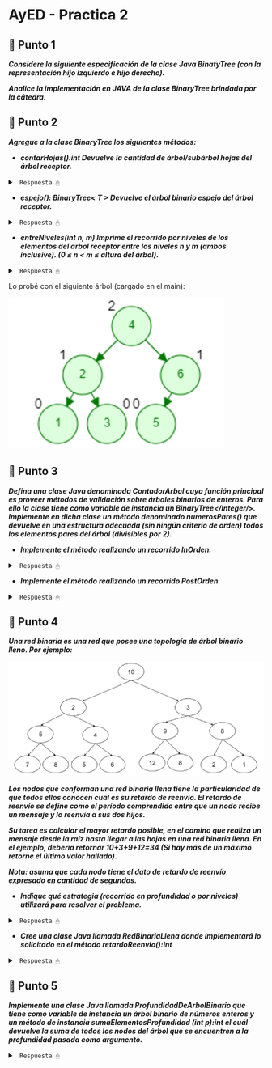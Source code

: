 # AyED - Practica 2


## 🔵 Punto 1
***Considere la siguiente especificación de la clase Java BinatyTree (con la representación hijo izquierdo e hijo derecho).***

***Analice la implementación en JAVA de la clase BinaryTree brindada por la cátedra.***

## 🔵 Punto 2
***Agregue a la clase BinaryTree los siguientes métodos:***

* ***contarHojas():int Devuelve la cantidad de árbol/subárbol hojas del árbol receptor.***

<details><summary> <code> Respuesta 🖱 </code></summary><br>

~~~java
public  int contarHojas() {
	int hojasizq=0;
	int hojasder=0;
	if (this.isLeaf())
		return 1;		//El arbol no tiene hijos, devuelve 1
	else if (this.isEmpty())
		return 0;		//El arbol esta vacio, devuelve 0
	else {
		if (this.hasLeftChild())
			hojasizq = this.getLeftChild().contarHojas();
		if (this.hasRightChild())
			hojasder = this.getRightChild().contarHojas();
	}
	return hojasder + hojasizq;
}
~~~

</details>

* ***espejo(): BinaryTree< T > Devuelve el árbol binario espejo del árbol receptor.***

<details><summary> <code> Respuesta 🖱 </code></summary><br>

~~~java
public BinaryTree<T> espejo(){
	BinaryTree auxEsp = new BinaryTree<>(this.getData());
	if (this.hasLeftChild())
		auxEsp.addRightChild(this.getLeftChild().espejo());
	if (this.hasRightChild())
		auxEsp.addLeftChild(this.getRightChild().espejo());
	return auxEsp;
}
~~~

</details>

* ***entreNiveles(int n, m) Imprime el recorrido por niveles de los elementos del árbol
receptor entre los niveles n y m (ambos inclusive). (0 ≤ n < m ≤ altura del árbol).***

<details><summary> <code> Respuesta 🖱 </code></summary><br>

~~~java
public void entreNiveles(int n, int m){
	//verifico que el arbol no este vacío y n y m sean válidos
	if (this.isEmpty() || n < 0 || m < n) 
		return;

	Queue<BinaryTree<T>> cola = new LinkedList();
	cola.add(this);
	int nivel = 0;

	while (!cola.isEmpty()) {
		System.out.print("\n");
		int aux = cola.size();
		if (nivel >= n && nivel <= m) {
			System.out.print("Nivel " + nivel+ " --> ");
			for (int i = 0; i < aux; i++) {
				BinaryTree<T> nodo = cola.remove();
				System.out.print(nodo.getData() + " ");
				if (nodo.hasLeftChild())
					cola.add(nodo.getLeftChild());
				if (nodo.hasRightChild())
					cola.add(nodo.getRightChild());
			}
		} 
		else {
			for (int i = 0; i < aux; i++) {
				cola.remove();
			}
		}
		nivel++;
	}
}
~~~

</details>

Lo probé con el siguiente árbol (cargado en el main):

![ImagenArbolEjemplo](/AyEDproject/src/recursos/imagen03.png)

## 🔵 Punto 3
***Defina una clase Java denominada ContadorArbol cuya función principal es proveer métodos de validación sobre árboles binarios de enteros. Para ello la clase tiene como variable de instancia un BinaryTree</Integer/>. Implemente en dicha clase un método denominado numerosPares() que devuelve en una estructura adecuada (sin ningún criterio de orden) todos los elementos pares del árbol (divisibles por 2).***

* ***Implemente el método realizando un recorrido InOrden.***

<details><summary> <code> Respuesta 🖱 </code></summary><br>

~~~java
// InOrder (se procesa hijo izquierdo - raiz - hijo derecho)
public LinkedList<Integer> NumerosParesInOr() {
    LinkedList<Integer> lista = new LinkedList<Integer>();
    if (!arbol.isEmpty()) // Si tengo elemento en el arbol ejecuto
        this.NumerosParesInOrder(arbol, lista);
    return lista;
}

private void NumerosParesInOrder(BinaryTree<Integer> arbol, LinkedList<Integer> lista) {
    if (arbol.hasLeftChild())
        NumerosParesInOrder(arbol.getLeftChild(), lista);
    if (arbol.getData() % 2 == 0)
        lista.add(arbol.getData());
    if (arbol.hasRightChild())
        NumerosParesInOrder(arbol.getRightChild(), lista);
}
~~~

</details>

* ***Implemente el método realizando un recorrido PostOrden.***

<details><summary> <code> Respuesta 🖱 </code></summary><br>

~~~java
// PostOrden (se procesa hijo izquierdo - hijo derecho - raiz)
public LinkedList<Integer> NumerosParesPostOr() {
    LinkedList<Integer> lista = new LinkedList<Integer>();
    if (!arbol.isEmpty()) // Si tengo elemento en el arbol ejecuto
        this.NumerosParesPostOrder(arbol, lista);
    return lista;
}

private void NumerosParesPostOrder(BinaryTree<Integer> arbol, LinkedList<Integer> lista) {
    if (arbol.hasLeftChild())
        NumerosParesInOrder(arbol.getLeftChild(), lista);
    if (arbol.hasRightChild())
        NumerosParesInOrder(arbol.getRightChild(), lista);
    if (arbol.getData() % 2 == 0)
        lista.add(arbol.getData());
}
~~~

</details>

## 🔵 Punto 4
***Una red binaria es una red que posee una topología de árbol binario lleno. Por ejemplo:***

![RedBinaria](/AyEDproject/src/recursos/imagen04.png)

***Los nodos que conforman una red binaria llena tiene la particularidad de que todos ellos conocen cuál es su retardo de reenvío. El retardo de reenvío se define como el período comprendido entre que un nodo recibe un mensaje y lo reenvía a sus dos hijos.***

***Su tarea es calcular el mayor retardo posible, en el camino que realiza un mensaje desde la raíz hasta llegar a las hojas en una red binaria llena. En el ejemplo, debería retornar 10+3+9+12=34 (Si hay más de un máximo retorne el último valor hallado).***

***Nota: asuma que cada nodo tiene el dato de retardo de reenvío expresado en cantidad de
segundos.***

* ***Indique qué estrategia (recorrido en profundidad o por niveles) utilizará para resolver el problema.***

<details><summary> <code> Respuesta 🖱 </code></summary><br>

Suponiendo que el dato guardado en cada nodo es el retardo de envío expresado en cantidad de segundos, lo que se me ocurre es realizar un recorrido en profundidad llegando hasta cada hoja y luego comparar cual de todos los caminos es el que retorno un mayor tiempo de retardo posible.

</details>

* ***Cree una clase Java llamada RedBinariaLlena donde implementará lo solicitado en el
método retardoReenvio():int***

<details><summary> <code> Respuesta 🖱 </code></summary><br>

~~~java
public int retardoReenvio() {
    int retardo = 0;
    if (!arbol.isEmpty()) //veo que el arbol no este vacio
        retardo = calcularRetardo(arbol);
    return retardo;
}

private int calcularRetardo(BinaryTree<Integer> arbol) {
    int retL = 0;
    int retR = 0;
    if (arbol.hasLeftChild())
        retL = calcularRetardo(arbol.getLeftChild());
    if (arbol.hasRightChild())
        retR = calcularRetardo(arbol.getRightChild());
    return (Math.max(retL, retR)) + arbol.getData();
}
~~~

</details>

## 🔵 Punto 5

***Implemente una clase Java llamada ProfundidadDeArbolBinario que tiene como variable de instancia un árbol binario de números enteros y un método de instancia sumaElementosProfundidad (int p):int el cuál devuelve la suma de todos los nodos del árbol que se encuentren a la profundidad pasada como argumento.***

<details><summary> <code> Respuesta 🖱 </code></summary><br>

~~~java
public int sumaElementosProfundidad(int prof) {
    if (!arbol.isEmpty())
        return sumarElementos(arbol, prof, 0);
    else
        return 0;
}

private int sumarElementos(BinaryTree<Integer> arbol, int prof, int nivel) {
    if (prof == nivel)
        return arbol.getData();
    else {
        int suma = 0;
        if (arbol.hasLeftChild())
            suma += sumarElementos(arbol.getLeftChild(), prof, nivel + 1);
        if (arbol.hasRightChild())
            suma += sumarElementos(arbol.getRightChild(), prof, nivel + 1);
        return suma + arbol.getData();
    }
}
~~~

</details>